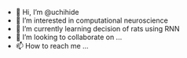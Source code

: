 - 👋 Hi, I’m @uchihide
- 👀 I’m interested in computational neuroscience
- 🌱 I’m currently learning decision of rats using RNN
- 💞️ I’m looking to collaborate on ...
- 📫 How to reach me ...

<!---
uchihide/uchihide is a ✨ special ✨ repository because its `README.md` (this file) appears on your GitHub profile.
You can click the Preview link to take a look at your changes.
--->
